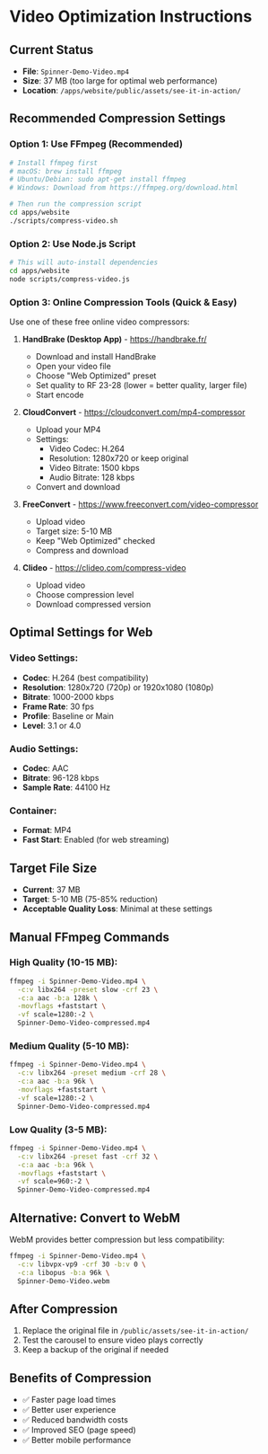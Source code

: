 # Video Optimization Instructions

## Current Status
- **File**: `Spinner-Demo-Video.mp4`
- **Size**: 37 MB (too large for optimal web performance)
- **Location**: `/apps/website/public/assets/see-it-in-action/`

## Recommended Compression Settings

### Option 1: Use FFmpeg (Recommended)
```bash
# Install ffmpeg first
# macOS: brew install ffmpeg
# Ubuntu/Debian: sudo apt-get install ffmpeg
# Windows: Download from https://ffmpeg.org/download.html

# Then run the compression script
cd apps/website
./scripts/compress-video.sh
```

### Option 2: Use Node.js Script
```bash
# This will auto-install dependencies
cd apps/website
node scripts/compress-video.js
```

### Option 3: Online Compression Tools (Quick & Easy)
Use one of these free online video compressors:

1. **HandBrake (Desktop App)** - https://handbrake.fr/
   - Download and install HandBrake
   - Open your video file
   - Choose "Web Optimized" preset
   - Set quality to RF 23-28 (lower = better quality, larger file)
   - Start encode

2. **CloudConvert** - https://cloudconvert.com/mp4-compressor
   - Upload your MP4
   - Settings:
     - Video Codec: H.264
     - Resolution: 1280x720 or keep original
     - Video Bitrate: 1500 kbps
     - Audio Bitrate: 128 kbps
   - Convert and download

3. **FreeConvert** - https://www.freeconvert.com/video-compressor
   - Upload video
   - Target size: 5-10 MB
   - Keep "Web Optimized" checked
   - Compress and download

4. **Clideo** - https://clideo.com/compress-video
   - Upload video
   - Choose compression level
   - Download compressed version

## Optimal Settings for Web

### Video Settings:
- **Codec**: H.264 (best compatibility)
- **Resolution**: 1280x720 (720p) or 1920x1080 (1080p)
- **Bitrate**: 1000-2000 kbps
- **Frame Rate**: 30 fps
- **Profile**: Baseline or Main
- **Level**: 3.1 or 4.0

### Audio Settings:
- **Codec**: AAC
- **Bitrate**: 96-128 kbps
- **Sample Rate**: 44100 Hz

### Container:
- **Format**: MP4
- **Fast Start**: Enabled (for web streaming)

## Target File Size
- **Current**: 37 MB
- **Target**: 5-10 MB (75-85% reduction)
- **Acceptable Quality Loss**: Minimal at these settings

## Manual FFmpeg Commands

### High Quality (10-15 MB):
```bash
ffmpeg -i Spinner-Demo-Video.mp4 \
  -c:v libx264 -preset slow -crf 23 \
  -c:a aac -b:a 128k \
  -movflags +faststart \
  -vf scale=1280:-2 \
  Spinner-Demo-Video-compressed.mp4
```

### Medium Quality (5-10 MB):
```bash
ffmpeg -i Spinner-Demo-Video.mp4 \
  -c:v libx264 -preset medium -crf 28 \
  -c:a aac -b:a 96k \
  -movflags +faststart \
  -vf scale=1280:-2 \
  Spinner-Demo-Video-compressed.mp4
```

### Low Quality (3-5 MB):
```bash
ffmpeg -i Spinner-Demo-Video.mp4 \
  -c:v libx264 -preset fast -crf 32 \
  -c:a aac -b:a 96k \
  -movflags +faststart \
  -vf scale=960:-2 \
  Spinner-Demo-Video-compressed.mp4
```

## Alternative: Convert to WebM
WebM provides better compression but less compatibility:

```bash
ffmpeg -i Spinner-Demo-Video.mp4 \
  -c:v libvpx-vp9 -crf 30 -b:v 0 \
  -c:a libopus -b:a 96k \
  Spinner-Demo-Video.webm
```

## After Compression

1. Replace the original file in `/public/assets/see-it-in-action/`
2. Test the carousel to ensure video plays correctly
3. Keep a backup of the original if needed

## Benefits of Compression
- ✅ Faster page load times
- ✅ Better user experience
- ✅ Reduced bandwidth costs
- ✅ Improved SEO (page speed)
- ✅ Better mobile performance